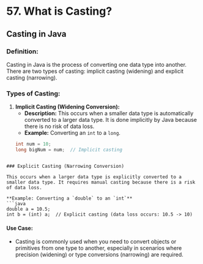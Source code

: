 # 57. What is Casting?


## Casting in Java

### Definition:
Casting in Java is the process of converting one data type into another. There are two types of casting: implicit casting (widening) and explicit casting (narrowing).

### Types of Casting:

1. **Implicit Casting (Widening Conversion):**
   - **Description:** This occurs when a smaller data type is automatically converted to a larger data type. It is done implicitly by Java because there is no risk of data loss.
   - **Example:** Converting an `int` to a `long`.
   ```java
   int num = 10;
   long bigNum = num;  // Implicit casting
```

### Explicit Casting (Narrowing Conversion)

This occurs when a larger data type is explicitly converted to a smaller data type. It requires manual casting because there is a risk of data loss.

**Example: Converting a `double` to an `int`**
```java
double a = 10.5;
int b = (int) a;  // Explicit casting (data loss occurs: 10.5 -> 10)
```
#### Use Case:
- Casting is commonly used when you need to convert objects or primitives from one type to another, especially in scenarios where precision (widening) or type conversions (narrowing) are required.

